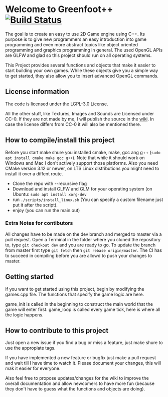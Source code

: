 
# Welcome to Greenfoot++ [![Build Status](https://travis-ci.com/noah1510/greenfoot-.svg?token=2eVNi9H2pzmQyzez9TXo&branch=master)](https://travis-ci.com/noah1510/greenfoot-)

The goal is to create an easy to use 2D Game engine using C++.
Its purpose is to give new programmers an easy introduction into game programming and even more abstract topics like object oriented programming and graphics programming in general.
The used OpenGL APIs are GLFW and glad so this project should run on all operating systems.

This Project provides several functions and objects that make it easier to start building your own games.
While these objects give you a simple way to get started, they also allow you to insert advanced OpenGL commands.

## License information

The code is licensed under the LGPL-3.0 License.

All the other stuff, like Textures, Images and Sounds are Licensed under CC-0.
If they are not made by me, I will publish the source in the [wiki](https://github.com/noah1510/greenfoot-/wiki/External-Sources).
In case the license differs from CC-0 it will also be mentioned there.

## How to compile/install this project

Before you start make shure you installed cmake, make, gcc ang g++ (`sudo apt install cmake make gcc g++`).
Note that while it should work on Windows and Mac I don't actively support those platforms.
Also you need CMake version 3.12 or newer, on LTS Linux distributions you might need to install it over a diffent route.

* Clone the repo with --recursive flag
* Download and install GLFW and GLM for your operating system (on Ubuntu: `sudo apt install xorg-dev`
* run `./scripts/install_linux.sh` (You can specify a custom filename just put it after the script).
* enjoy (you can run the main.out)

### Extra Notes for contibutors

All changes have to be made on the dev branch and merged to master via a pull request.
Open a Terminal in the folder where you cloned the repository to, type `git checkout dev` and you are ready to go.
To update the branch from master first type `git fetch` then `git rebase origin/master`.
The CI has to succeed in compiling before you are allowd to push your changes to master.

## Getting started

If you want to get started using this project, begin by modifying the games.cpp file.
The functions that specify the game logic are here.

game_init is called in the beginning to construct the main world that the game will enter first.
game_loop is called every game tick, here is where all the logic happens.

## How to contribute to this project

Just open a new issue if you find a bug or miss a feature, just make shure to use the appropiate tags.

If you have implemented a new feature or bugfix just make a pull request and wait till I have time to watch it.
Please document your changes, this will mak it easier for everyone.

Also feel free to propose updates/changes for the wiki to improve the overall documentation and allow newcomers to have more fun (because they don't have to guess what the functions and objects are doing).
